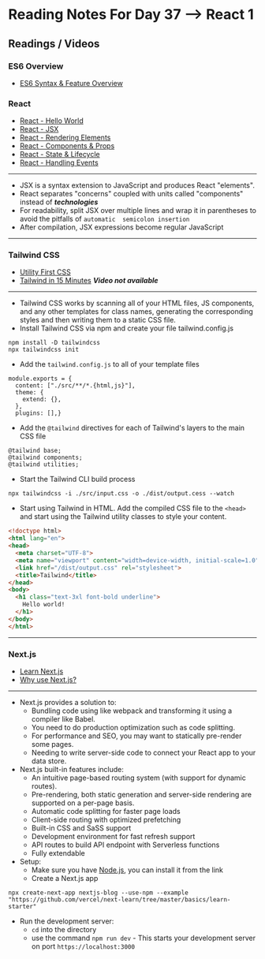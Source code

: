 # Reading Notes For Day 37 --> React 1

## Readings / Videos

### ES6 Overview
* [ES6 Syntax & Feature Overview](https://www.taniarascia.com/es6-syntax-and-feature-overview/)

### React
* [React - Hello World](https://reactjs.org/docs/hello-world.html)
* [React - JSX](https://reactjs.org/docs/introducing-jsx.html)
* [React - Rendering Elements](https://reactjs.org/docs/rendering-elements.html)
* [React - Components & Props](https://reactjs.org/docs/components-and-props.html)
* [React - State & Lifecycle](https://reactjs.org/docs/state-and-lifecycle.html)
* [React - Handling Events](https://reactjs.org/docs/handling-events.html)
<hr/>

* JSX is a syntax extension to JavaScript and produces React "elements".
* React separates "concerns" coupled with units called "components" instead of ***technologies***
* For readability, split JSX over multiple lines and wrap it in parentheses to avoid the pitfalls of `automatic 
  semicolon insertion`
* After compilation, JSX expressions become regular JavaScript
<hr/>

### Tailwind CSS
* [Utility First CSS](https://tailwindcss.com/docs/utility-first)
* [Tailwind in 15 Minutes](https://www.youtube.com/watch?v=6zIuAyLZPH0) ***Video not available***
<hr/>

* Tailwind CSS works by scanning all of your HTML files, JS components, and any other templates for class names, 
  generating the corresponding styles and then writing them to a static CSS file.
* Install Tailwind CSS via npm and create your file tailwind.config.js
```text
npm install -D tailwindcss
npx tailwindcss init
```

* Add the `tailwind.config.js` to all of your template files
```text
module.exports = {
  content: ["./src/**/*.{html,js}"],
  theme: {
    extend: {},
  },
  plugins: [],}
```

* Add the `@tailwind` directives for each of Tailwind's layers to the main CSS file
```text
@tailwind base;
@tailwind components;
@tailwind utilities;
```

* Start the Tailwind CLI build process
```text
npx tailwindcss -i ./src/input.css -o ./dist/output.cess --watch
```

* Start using Tailwind in HTML. Add the compiled CSS file to the `<head>` and start using the Tailwind utility 
  classes to style your content.
```html
<!doctype html>
<html lang="en">
<head>
  <meta charset="UTF-8">
  <meta name="viewport" content="width=device-width, initial-scale=1.0">
  <link href="/dist/output.css" rel="stylesheet">
  <title>Tailwind</title>  
</head>
<body>
  <h1 class="text-3xl font-bold underline">
    Hello world!
  </h1>
</body>
</html>
```
<hr/>

### Next.js
* [Learn Next.js](https://nextjs.org/learn/basics/create-nextjs-app)
* [Why use Next.js?](https://www.youtube.com/watch?v=rtgbaKBhdkk)
<hr/>

* Next.js provides a solution to:
  * Bundling code using like webpack and transforming it using a compiler like Babel.
  * You need to do production optimization such as code splitting.
  * For performance and SEO, you may want to statically pre-render some pages.
  * Needing to write server-side code to connect your React app to your data store.
* Next.js built-in features include:
  * An intuitive page-based routing system (with support for dynamic routes).
  * Pre-rendering, both static generation and server-side rendering are supported on a per-page basis.
  * Automatic code splitting for faster page loads
  * Client-side routing with optimized prefetching
  * Built-in CSS and SaSS support
  * Development environment for fast refresh support
  * API routes to build API endpoint with Serverless functions
  * Fully extendable
* Setup:
  * Make sure you have [Node.js](https://nodejs.org/en/), you can install it from the link
  * Create a Next.js app
```text
npx create-next-app nextjs-blog --use-npm --example "https://github.com/vercel/next-learn/tree/master/basics/learn-starter"
```

  * Run the development server:
    * `cd` into the directory 
    * use the command `npm run dev` - This starts your development server on port `https://localhost:3000`

